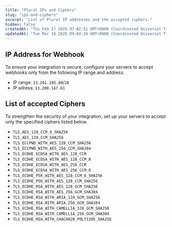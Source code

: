```yaml
---
title: "Plural IPs and Ciphers"
slug: "ips-and-ciphers"
excerpt: "List of Plural IP addresses and the accepted ciphers."
hidden: false
createdAt: "Thu Feb 27 2025 07:02:51 GMT+0000 (Coordinated Universal Time)"
updatedAt: "Tue Mar 18 2025 09:04:34 GMT+0000 (Coordinated Universal Time)"
---
```

## IP Address for Webhook

To ensure your integration is secure, configure your servers to accept webhooks only from the following IP range and address.

- IP range: `13.201.195.80`/`28`
- IP adress: `13.200.147.61`

## List of accepted Ciphers

To strengthen the security of your integration, set up your servers to accept only the specified ciphers listed below.

- `TLS_AES_128_CCM_8_SHA256`
- `TLS_AES_128_CCM_SHA256`
- `TLS_ECCPWD_WITH_AES_128_CCM_SHA256`
- `TLS_ECCPWD_WITH_AES_256_CCM_SHA384`
- `TLS_ECDHE_ECDSA_WITH_AES_128_CCM`
- `TLS_ECDHE_ECDSA_WITH_AES_128_CCM_8`
- `TLS_ECDHE_ECDSA_WITH_AES_256_CCM`
- `TLS_ECDHE_ECDSA_WITH_AES_256_CCM_8`
- `TLS_ECDHE_PSK_WITH_AES_128_CCM_8_SHA256`
- `TLS_ECDHE_PSK_WITH_AES_128_CCM_SHA256`
- `TLS_ECDHE_RSA_WITH_AES_128_GCM_SHA256`
- `TLS_ECDHE_RSA_WITH_AES_256_GCM_SHA384`
- `TLS_ECDHE_RSA_WITH_ARIA_128_GCM_SHA256`
- `TLS_ECDHE_RSA_WITH_ARIA_256_GCM_SHA384`
- `TLS_ECDHE_RSA_WITH_CAMELLIA_128_GCM_SHA256`
- `TLS_ECDHE_RSA_WITH_CAMELLIA_256_GCM_SHA384`
- `TLS_ECDHE_RSA_WITH_CHACHA20_POLY1305_SHA256`
